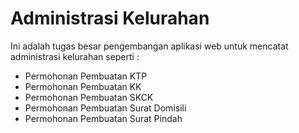 # Administrasi Kelurahan

Ini adalah tugas besar pengembangan aplikasi web untuk mencatat administrasi kelurahan seperti :
- Permohonan Pembuatan KTP
- Permohonan Pembuatan KK
- Permohonan Pembuatan SKCK
- Permohonan Pembuatan Surat Domisili
- Permohonan Pembuatan Surat Pindah
